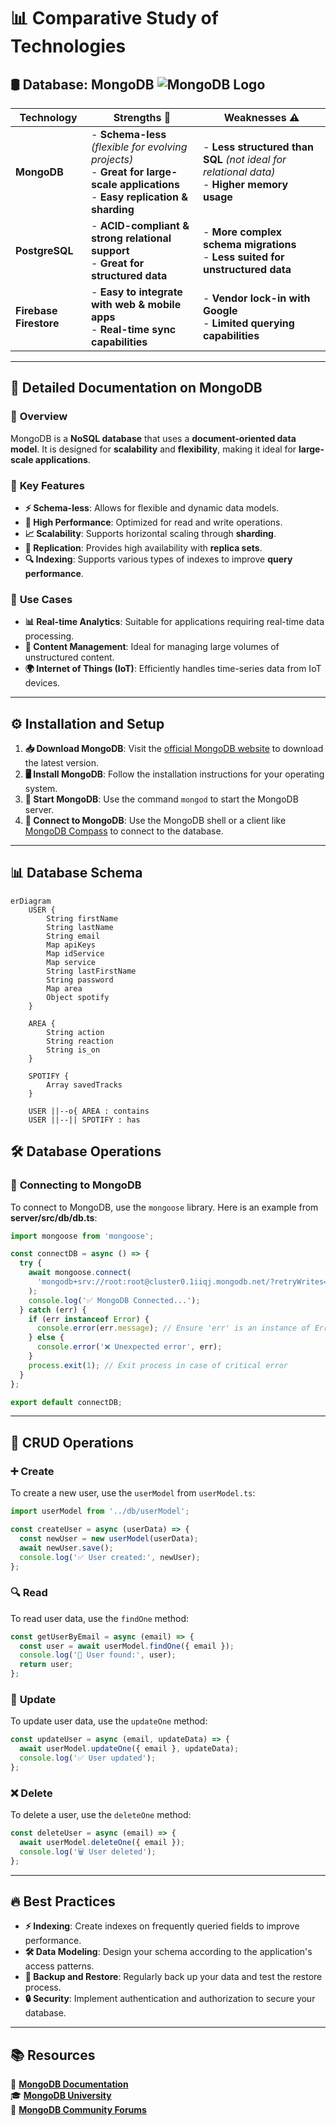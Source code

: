 # 📊 Comparative Study of Technologies

## 🛢️ **Database: MongoDB** ![MongoDB Logo](https://img.shields.io/badge/MongoDB-47A248?logo=mongodb&logoColor=white)

| Technology           | Strengths 🚀 | Weaknesses ⚠️ |
|----------------------|-------------|---------------|
| **MongoDB**         | - **Schema-less** *(flexible for evolving projects)*<br> - **Great for large-scale applications**<br> - **Easy replication & sharding** | - **Less structured than SQL** *(not ideal for relational data)*<br> - **Higher memory usage** |
| **PostgreSQL**      | - **ACID-compliant & strong relational support**<br> - **Great for structured data** | - **More complex schema migrations**<br> - **Less suited for unstructured data** |
| **Firebase Firestore** | - **Easy to integrate with web & mobile apps**<br> - **Real-time sync capabilities** | - **Vendor lock-in with Google**<br> - **Limited querying capabilities** |

---

## 📖 **Detailed Documentation on MongoDB**

### 📌 **Overview**
MongoDB is a **NoSQL database** that uses a **document-oriented data model**. It is designed for **scalability** and **flexibility**, making it ideal for **large-scale applications**.

### 🔑 **Key Features**
- **⚡ Schema-less**: Allows for flexible and dynamic data models.
- **🚀 High Performance**: Optimized for read and write operations.
- **📈 Scalability**: Supports horizontal scaling through **sharding**.
- **🔄 Replication**: Provides high availability with **replica sets**.
- **🔍 Indexing**: Supports various types of indexes to improve **query performance**.

### 🎯 **Use Cases**
- **📊 Real-time Analytics**: Suitable for applications requiring real-time data processing.
- **📝 Content Management**: Ideal for managing large volumes of unstructured content.
- **🌍 Internet of Things (IoT)**: Efficiently handles time-series data from IoT devices.

---

## ⚙️ **Installation and Setup**

1. **📥 Download MongoDB**: Visit the [official MongoDB website](https://www.mongodb.com/try/download/community) to download the latest version.
2. **🖥️ Install MongoDB**: Follow the installation instructions for your operating system.
3. **🚀 Start MongoDB**: Use the command `mongod` to start the MongoDB server.
4. **🔗 Connect to MongoDB**: Use the MongoDB shell or a client like [MongoDB Compass](https://www.mongodb.com/products/compass) to connect to the database.

---

## 📊 **Database Schema**

```mermaid
erDiagram
    USER {
        String firstName
        String lastName
        String email
        Map apiKeys
        Map idService
        Map service
        String lastFirstName
        String password
        Map area
        Object spotify
    }

    AREA {
        String action
        String reaction
        String is_on
    }

    SPOTIFY {
        Array savedTracks
    }

    USER ||--o{ AREA : contains
    USER ||--|| SPOTIFY : has
```

## 🛠️ **Database Operations**

### 🔗 **Connecting to MongoDB**
To connect to MongoDB, use the `mongoose` library. Here is an example from **server/src/db/db.ts**:

```ts
import mongoose from 'mongoose';

const connectDB = async () => {
  try {
    await mongoose.connect(
      'mongodb+srv://root:root@cluster0.1iiqj.mongodb.net/?retryWrites=true&w=majority&appName=Cluster0'
    );
    console.log('✅ MongoDB Connected...');
  } catch (err) {
    if (err instanceof Error) {
      console.error(err.message); // Ensure 'err' is an instance of Error
    } else {
      console.error('❌ Unexpected error', err);
    }
    process.exit(1); // Exit process in case of critical error
  }
};

export default connectDB;
```

---

## 📝 **CRUD Operations**

### ➕ **Create**
To create a new user, use the `userModel` from `userModel.ts`:

```ts
import userModel from '../db/userModel';

const createUser = async (userData) => {
  const newUser = new userModel(userData);
  await newUser.save();
  console.log('✅ User created:', newUser);
};
```

### 🔍 **Read**
To read user data, use the `findOne` method:

```ts
const getUserByEmail = async (email) => {
  const user = await userModel.findOne({ email });
  console.log('🔎 User found:', user);
  return user;
};
```

### 🔄 **Update**
To update user data, use the `updateOne` method:

```ts
const updateUser = async (email, updateData) => {
  await userModel.updateOne({ email }, updateData);
  console.log('✅ User updated');
};
```

### ❌ **Delete**
To delete a user, use the `deleteOne` method:

```ts
const deleteUser = async (email) => {
  await userModel.deleteOne({ email });
  console.log('🗑️ User deleted');
};
```

---

## 🔥 **Best Practices**

- **⚡ Indexing**: Create indexes on frequently queried fields to improve performance.
- **🛠️ Data Modeling**: Design your schema according to the application's access patterns.
- **📀 Backup and Restore**: Regularly back up your data and test the restore process.
- **🔒 Security**: Implement authentication and authorization to secure your database.

---

## 📚 **Resources**

📖 **[MongoDB Documentation](https://www.mongodb.com/docs/)**  
🎓 **[MongoDB University](https://university.mongodb.com/)**  
💬 **[MongoDB Community Forums](https://www.mongodb.com/community/forums/)**  
